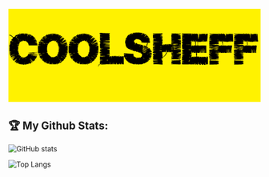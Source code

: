 ![GitHub Logo](/logo.png)


 ## :trophy: My Github Stats:
 
 ![GitHub stats](https://github-readme-stats.vercel.app/api?username=CoolSheff131&show_icons=true&theme=vision-friendly-dark)
 
![Top Langs](https://github-readme-stats.vercel.app/api/top-langs/?username=CoolSheff131&theme=vision-friendly-dark)
